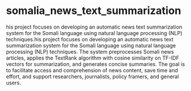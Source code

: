 # somalia_news_text_summarization
his project focuses on developing an automatic news text summarization system for the Somali language using natural language processing (NLP) techniques.his project focuses on developing an automatic news text summarization system for the Somali language using natural language processing (NLP) techniques. The system preprocesses Somali news articles, applies the TextRank algorithm with cosine similarity on TF-IDF vectors for summarization, and generates concise summaries. The goal is to facilitate access and comprehension of news content, save time and effort, and support researchers, journalists, policy framers, and general users.
